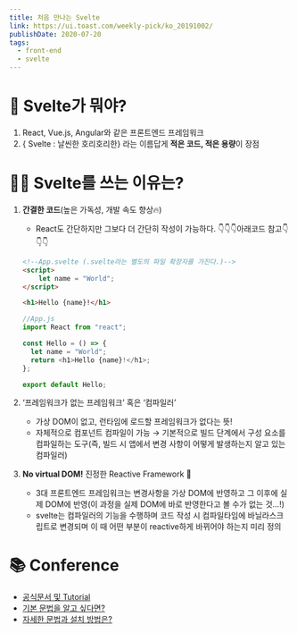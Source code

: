 ```yaml
---
title: 처음 만나는 Svelte
link: https://ui.toast.com/weekly-pick/ko_20191002/
publishDate: 2020-07-20
tags: 
  - front-end
  - svelte
---
```


# 🤔 Svelte가 뭐야?

1. React, Vue.js, Angular와 같은 프론트엔드 프레임워크
2. { Svelte : 날씬한 호리호리한} 라는 이름답게 **적은 코드, 적은 용량**이 장점

# 🤷‍♀️ Svelte를 쓰는 이유는?

1. **간결한 코드**(높은 가독성, 개발 속도 향상🔥)

   - React도 간단하지만 그보다 더 간단히 작성이 가능하다. 👇👇👇아래코드 참고👇👇👇

   ```HTML
   <!--App.svelte (.svelte라는 별도의 파일 확장자를 가진다.)-->
   <script>
       let name = "World";
   </script>

   <h1>Hello {name}!</h1>
   ```

   ```javascript
   //App.js
   import React from "react";

   const Hello = () => {
     let name = "World";
     return <h1>Hello {name}!</h1>;
   };

   export default Hello;
   ```

2. ‘프레임워크가 없는 프레임워크’ 혹은 ‘컴파일러’

   - 가상 DOM이 없고, 런타임에 로드할 프레임워크가 없다는 뜻!
   - 자체적으로 컴포넌트 컴파일이 가능 → 기본적으로 빌드 단계에서 구성 요소를 컴파일하는 도구(즉, 빌드 시 앱에서 변경 사항이 어떻게 발생하는지 알고 있는 컴파일러)

3. **No virtual DOM!** 진정한 Reactive Framework 🌟
   - 3대 프론트엔드 프레임워크는 변경사항을 가상 DOM에 반영하고 그 이후에 실제 DOM에 반영(이 과정을 실제 DOM에 바로 반영한다고 볼 수가 없는 것...!)
   - svelte는 컴파일러의 기능을 수행하며 코드 작성 시 컴파일타임에 바닐라스크립트로 변경되며 이 때 어떤 부분이 reactive하게 바뀌어야 하는지 미리 정의

# 📚 Conference

- [공식문서 및 Tutorial](https://svelte.dev/tutorial/basics)
- [기본 문법을 알고 싶다면?](https://velog.io/@ashnamuh/hello-svelte)
- [자세한 문법과 설치 방법은?](https://heropy.blog/2019/09/29/svelte/)
